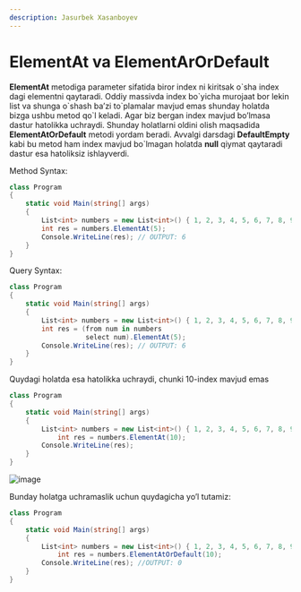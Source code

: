 ```yaml
---
description: Jasurbek Xasanboyev
---
```

# ElementAt va ElementArOrDefault

**ElementAt** metodiga parameter sifatida biror index ni kiritsak o\`sha index dagi elementni qaytaradi. Oddiy massivda index bo\`yicha murojaat bor lekin list va shunga o\`shash ba’zi to\`plamalar mavjud emas shunday holatda bizga ushbu metod qo\`l keladi.
Agar biz bergan index mavjud bo’lmasa dastur hatolikka uchraydi. Shunday holatlarni oldini olish maqsadida **ElementAtOrDefault** metodi yordam beradi. Avvalgi darsdagi **DefaultEmpty** kabi bu metod ham index mavjud bo\`lmagan holatda **null** qiymat qaytaradi dastur esa hatoliksiz ishlayverdi.

Method Syntax:
```csharp
class Program
{
    static void Main(string[] args)
    {
        List<int> numbers = new List<int>() { 1, 2, 3, 4, 5, 6, 7, 8, 9 };
        int res = numbers.ElementAt(5);
        Console.WriteLine(res); // OUTPUT: 6
    }
}
```
Query Syntax:
```csharp
class Program
{
    static void Main(string[] args)
    {
        List<int> numbers = new List<int>() { 1, 2, 3, 4, 5, 6, 7, 8, 9 };
        int res = (from num in numbers
                   select num).ElementAt(5);
        Console.WriteLine(res); // OUTPUT: 6
    }
}
```
Quydagi holatda esa hatolikka uchraydi, chunki 10-index mavjud emas
```csharp
class Program
{
    static void Main(string[] args)
    {
        List<int> numbers = new List<int>() { 1, 2, 3, 4, 5, 6, 7, 8, 9 };
            int res = numbers.ElementAt(10);
        Console.WriteLine(res);
    }
}
```
 ![image](https://user-images.githubusercontent.com/81855769/123847020-7e43e080-d92f-11eb-9cb5-517ecf6012b6.png)

Bunday holatga uchramaslik uchun quydagicha yo’l tutamiz:
```csharp
class Program
{
    static void Main(string[] args)
    {
        List<int> numbers = new List<int>() { 1, 2, 3, 4, 5, 6, 7, 8, 9 };
            int res = numbers.ElementAtOrDefault(10);
        Console.WriteLine(res); //OUTPUT: 0
    }
}
```


